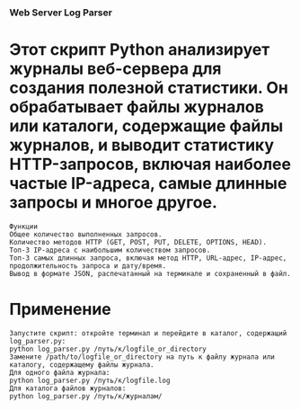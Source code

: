 ### Web Server Log Parser


# Этот скрипт Python анализирует журналы веб-сервера для создания полезной статистики. Он обрабатывает файлы журналов или каталоги, содержащие файлы журналов, и выводит статистику HTTP-запросов, включая наиболее частые IP-адреса, самые длинные запросы и многое другое.
```
Функции
Общее количество выполненных запросов.
Количество методов HTTP (GET, POST, PUT, DELETE, OPTIONS, HEAD).
Топ-3 IP-адреса с наибольшим количеством запросов.
Топ-3 самых длинных запроса, включая метод HTTP, URL-адрес, IP-адрес, продолжительность запроса и дату/время.
Вывод в формате JSON, распечатанный на терминале и сохраненный в файл.
```
# Применение
````
Запустите скрипт: откройте терминал и перейдите в каталог, содержащий log_parser.py:
python log_parser.py /путь/к/logfile_or_directory
Замените /path/to/logfile_or_directory на путь к файлу журнала или каталогу, содержащему файлы журнала.
Для одного файла журнала:
python log_parser.py /путь/к/logfile.log
Для каталога файлов журналов:
python log_parser.py /путь/к/журналам/
````
